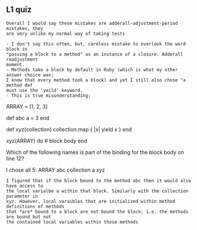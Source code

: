 ## L1 quiz
    Overall I would say these mistakes are adderall-adjustment-period mistakes, they
    are very unlike my normal way of taking tests 

    - I don't say this often, but, careless mistake to overlook the word block in
    "passing a block to a method" as an instance of a closure. Adderall readjustment 
    moment. 
    - Methods take a block by default in Ruby (which is what my other answer choice was;
    I knew that every method took a block) and yet I still also chose "a method def
    must use the 'yeild' keyword.
    - This is true misunderstanding; 
ARRAY = [1, 2, 3]

def abc
    a = 3
end

def xyz(collection)
    collection.map { |x| yield x }
end

xyz(ARRAY) do
    # block body
end

Which of the following names is part of the binding for the block body on line 12?

I chose all 5:
ARRAY
abc
collection
a 
xyz

    I figured that if the block bound to the method abc then it would also have access to
    the local varialbe a within that block. Similarly with the collection parameter in
    xyz. However, local varaibles that are initialized within method definitions of methods
    that *are* bound to a block are not bound the block; i.e. the methods are bound but not
    the contained local variables within those methods